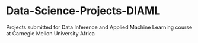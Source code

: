 # Data-Science-Projects-DIAML
Projects submitted for Data Inference and Applied Machine Learning course at Carnegie Mellon University Africa
